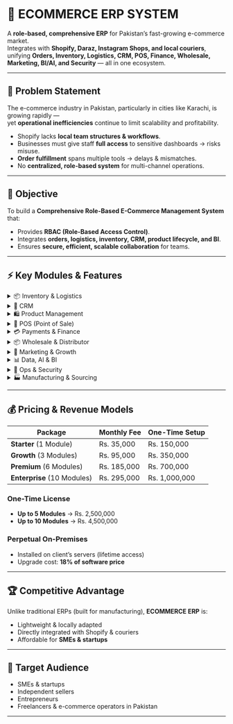 # 🛒 ECOMMERCE ERP SYSTEM

A **role-based, comprehensive ERP** for Pakistan’s fast-growing e-commerce market.  
Integrates with **Shopify, Daraz, Instagram Shops, and local couriers**, unifying **Orders, Inventory, Logistics, CRM, POS, Finance, Wholesale, Marketing, BI/AI, and Security** — all in one ecosystem.

---

## 📌 Problem Statement
The e-commerce industry in Pakistan, particularly in cities like Karachi, is growing rapidly —  
yet **operational inefficiencies** continue to limit scalability and profitability.

- Shopify lacks **local team structures & workflows**.  
- Businesses must give staff **full access** to sensitive dashboards → risks misuse.  
- **Order fulfillment** spans multiple tools → delays & mismatches.  
- No **centralized, role-based system** for multi-channel operations.  

---

## 🎯 Objective
To build a **Comprehensive Role-Based E-Commerce Management System** that:
- Provides **RBAC (Role-Based Access Control)**.  
- Integrates **orders, logistics, inventory, CRM, product lifecycle, and BI**.  
- Ensures **secure, efficient, scalable collaboration** for teams.  

---

## ⚡ Key Modules & Features

<details>
<summary>📦 Inventory & Logistics</summary>

- Stock, expiry, batch/serial tracking  
- Warehousing (receiving, storage, picking, packing, scanning)  
- Transport planning, route optimization, courier integration  
- Returns, recalls, refurbishing  
</details>

<details>
<summary>👥 CRM</summary>

- Full customer records & preferences  
- Order history, payments, invoices, refunds  
</details>

<details>
<summary>🛍️ Product Management</summary>

- Product catalogs, images, translations  
- Pricing, bundles, dynamic promotions  
- Marketplace & B2B catalog sync  
</details>

<details>
<summary>🏪 POS (Point of Sale)</summary>

- In-store barcode scanning & receipts  
- Offline sales + cash reconciliation  
- Sync with backend inventory  
</details>

<details>
<summary>💳 Payments & Finance</summary>

- Cards, COD, wallets, bank transfers  
- Invoices, billing, subscriptions  
- Accounting, settlements, tax compliance  
</details>

<details>
<summary>📦 Wholesale & Distributor</summary>

- Distributor & wholesaler portals  
- Bulk orders, pricing tiers, credit terms  
- Secondary sales tracking  
</details>

<details>
<summary>📢 Marketing & Growth</summary>

- Campaigns on Google, Meta, TikTok, LinkedIn  
- Email/WhatsApp automation, abandoned cart recovery  
- Influencer & affiliate tracking  
</details>

<details>
<summary>📊 Data, AI & BI</summary>

- Dashboards & KPIs across sales, inventory & finance  
- Advanced analytics & ROI tracking  
- Demand forecasting & optimization  
- Central data warehouse  
</details>

<details>
<summary>🔐 Ops & Security</summary>

- Policies, compliance, fraud monitoring  
- Workforce management & role assignments  
- Asset tracking, backups & recovery  
</details>

<details>
<summary>🏭 Manufacturing & Sourcing</summary>

- Supplier onboarding & performance tracking  
- Purchase orders, cost management  
- Product R&D & testing workflows  
- Production planning & capacity tracking  
</details>

---

## 💰 Pricing & Revenue Models

| Package      | Monthly Fee | One-Time Setup |
|--------------|-------------|----------------|
| **Starter** (1 Module) | Rs. 35,000 | Rs. 150,000 |
| **Growth** (3 Modules) | Rs. 95,000 | Rs. 350,000 |
| **Premium** (6 Modules) | Rs. 185,000 | Rs. 700,000 |
| **Enterprise** (10 Modules) | Rs. 295,000 | Rs. 1,000,000 |

### One-Time License
- **Up to 5 Modules** → Rs. 2,500,000  
- **Up to 10 Modules** → Rs. 4,500,000  

### Perpetual On-Premises
- Installed on client’s servers (lifetime access)  
- Upgrade cost: **18% of software price**  

---

## 🏆 Competitive Advantage
Unlike traditional ERPs (built for manufacturing), **ECOMMERCE ERP** is:
- Lightweight & locally adapted  
- Directly integrated with Shopify & couriers  
- Affordable for **SMEs & startups**  

---

## 🎯 Target Audience
- SMEs & startups  
- Independent sellers  
- Entrepreneurs  
- Freelancers & e-commerce operators in Pakistan  

---
